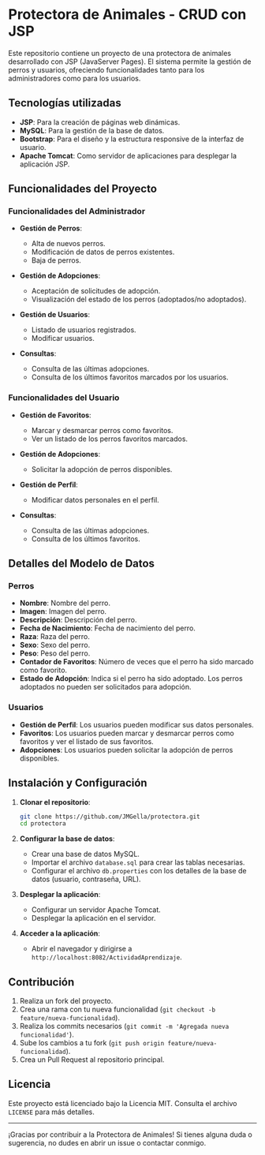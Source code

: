 # Protectora de Animales - CRUD con JSP

Este repositorio contiene un proyecto de una protectora de animales desarrollado con JSP (JavaServer Pages). El sistema permite la gestión de perros y usuarios, ofreciendo funcionalidades tanto para los administradores como para los usuarios.

## Tecnologías utilizadas
- **JSP**: Para la creación de páginas web dinámicas.
- **MySQL**: Para la gestión de la base de datos.
- **Bootstrap**: Para el diseño y la estructura responsive de la interfaz de usuario.
- **Apache Tomcat**: Como servidor de aplicaciones para desplegar la aplicación JSP.

## Funcionalidades del Proyecto

### Funcionalidades del Administrador

- **Gestión de Perros**:
  - Alta de nuevos perros.
  - Modificación de datos de perros existentes.
  - Baja de perros.
  
- **Gestión de Adopciones**:
  - Aceptación de solicitudes de adopción.
  - Visualización del estado de los perros (adoptados/no adoptados).

- **Gestión de Usuarios**:
  - Listado de usuarios registrados.
  - Modificar usuarios.

- **Consultas**:
  - Consulta de las últimas adopciones.
  - Consulta de los últimos favoritos marcados por los usuarios.

### Funcionalidades del Usuario

- **Gestión de Favoritos**:
  - Marcar y desmarcar perros como favoritos.
  - Ver un listado de los perros favoritos marcados.

- **Gestión de Adopciones**:
  - Solicitar la adopción de perros disponibles.

- **Gestión de Perfil**:
  - Modificar datos personales en el perfil.

- **Consultas**:
  - Consulta de las últimas adopciones.
  - Consulta de los últimos favoritos.

## Detalles del Modelo de Datos

### Perros
- **Nombre**: Nombre del perro.
- **Imagen**: Imagen del perro.
- **Descripción**: Descripción del perro.
- **Fecha de Nacimiento**: Fecha de nacimiento del perro.
- **Raza**: Raza del perro.
- **Sexo**: Sexo del perro.
- **Peso**: Peso del perro.
- **Contador de Favoritos**: Número de veces que el perro ha sido marcado como favorito.
- **Estado de Adopción**: Indica si el perro ha sido adoptado. Los perros adoptados no pueden ser solicitados para adopción.

### Usuarios
- **Gestión de Perfil**: Los usuarios pueden modificar sus datos personales.
- **Favoritos**: Los usuarios pueden marcar y desmarcar perros como favoritos y ver el listado de sus favoritos.
- **Adopciones**: Los usuarios pueden solicitar la adopción de perros disponibles.

## Instalación y Configuración

1. **Clonar el repositorio**:
   ```sh
   git clone https://github.com/JMGella/protectora.git
   cd protectora
   ```

2. **Configurar la base de datos**:
   - Crear una base de datos MySQL.
   - Importar el archivo `database.sql` para crear las tablas necesarias.
   - Configurar el archivo `db.properties` con los detalles de la base de datos (usuario, contraseña, URL).

3. **Desplegar la aplicación**:
   - Configurar un servidor Apache Tomcat.
   - Desplegar la aplicación en el servidor.

4. **Acceder a la aplicación**:
   - Abrir el navegador y dirigirse a `http://localhost:8082/ActividadAprendizaje`.

## Contribución

1. Realiza un fork del proyecto.
2. Crea una rama con tu nueva funcionalidad (`git checkout -b feature/nueva-funcionalidad`).
3. Realiza los commits necesarios (`git commit -m 'Agregada nueva funcionalidad'`).
4. Sube los cambios a tu fork (`git push origin feature/nueva-funcionalidad`).
5. Crea un Pull Request al repositorio principal.

## Licencia

Este proyecto está licenciado bajo la Licencia MIT. Consulta el archivo `LICENSE` para más detalles.

---

¡Gracias por contribuir a la Protectora de Animales! Si tienes alguna duda o sugerencia, no dudes en abrir un issue o contactar conmigo.
